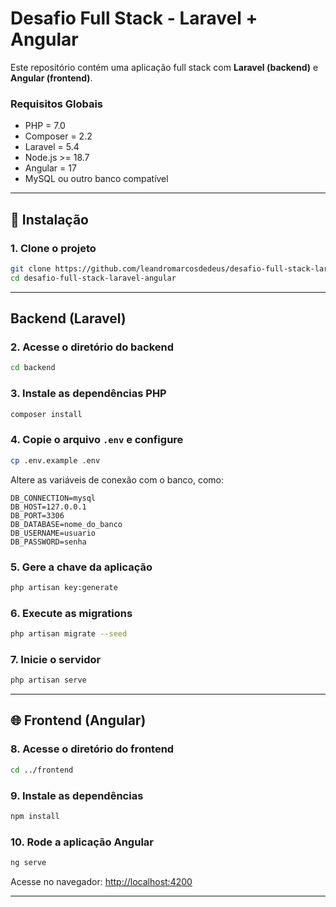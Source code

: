 # Desafio Full Stack - Laravel + Angular

Este repositório contém uma aplicação full stack com **Laravel (backend)** e **Angular (frontend)**.

### Requisitos Globais

- PHP = 7.0
- Composer = 2.2
- Laravel = 5.4
- Node.js >= 18.7
- Angular = 17
- MySQL ou outro banco compatível

---

## 🔧 Instalação

### 1. Clone o projeto

```bash
git clone https://github.com/leandromarcosdedeus/desafio-full-stack-laravel-angular.git
cd desafio-full-stack-laravel-angular
```

---

## Backend (Laravel)

### 2. Acesse o diretório do backend

```bash
cd backend
```

### 3. Instale as dependências PHP

```bash
composer install
```

### 4. Copie o arquivo `.env` e configure

```bash
cp .env.example .env
```

Altere as variáveis de conexão com o banco, como:

```dotenv
DB_CONNECTION=mysql
DB_HOST=127.0.0.1
DB_PORT=3306
DB_DATABASE=nome_do_banco
DB_USERNAME=usuario
DB_PASSWORD=senha
```

### 5. Gere a chave da aplicação

```bash
php artisan key:generate
```

### 6. Execute as migrations

```bash
php artisan migrate --seed
```

### 7. Inicie o servidor

```bash
php artisan serve
```

---

## 🌐 Frontend (Angular)

### 8. Acesse o diretório do frontend

```bash
cd ../frontend
```

### 9. Instale as dependências

```bash
npm install
```

### 10. Rode a aplicação Angular

```bash
ng serve
```

Acesse no navegador: [http://localhost:4200](http://localhost:4200)

---


